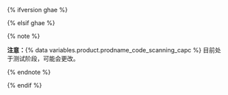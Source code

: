 {% ifversion ghae %}

<!-- Remove this reusable and all references for GA release -->

{% elsif ghae %}

{% note %}

**注意：**{% data variables.product.prodname_code_scanning_capc %} 目前处于测试阶段，可能会更改。

{% endnote %}

{% endif %}
